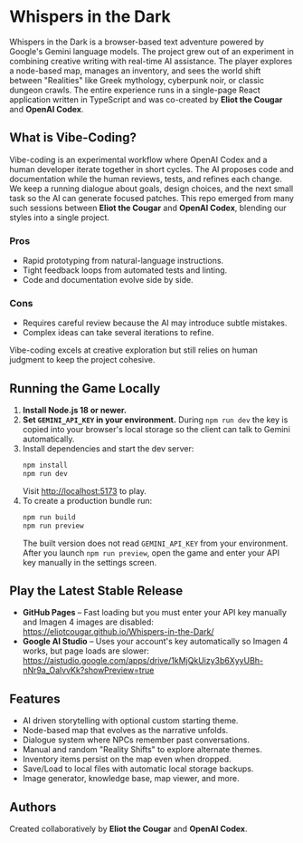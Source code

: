 # Whispers in the Dark

Whispers in the Dark is a browser-based text adventure powered by Google's Gemini language models. The project grew out of an experiment in combining creative writing with real-time AI assistance. The player explores a node-based map, manages an inventory, and sees the world shift between "Realities" like Greek mythology, cyberpunk noir, or classic dungeon crawls. The entire experience runs in a single-page React application written in TypeScript and was co-created by **Eliot the Cougar** and **OpenAI Codex**.

## What is Vibe-Coding?

Vibe-coding is an experimental workflow where OpenAI Codex and a human developer iterate together in short cycles. The AI proposes code and documentation while the human reviews, tests, and refines each change. We keep a running dialogue about goals, design choices, and the next small task so the AI can generate focused patches. This repo emerged from many such sessions between **Eliot the Cougar** and **OpenAI Codex**, blending our styles into a single project.

### Pros

- Rapid prototyping from natural-language instructions.
- Tight feedback loops from automated tests and linting.
- Code and documentation evolve side by side.

### Cons

- Requires careful review because the AI may introduce subtle mistakes.
- Complex ideas can take several iterations to refine.

Vibe-coding excels at creative exploration but still relies on human judgment to keep the project cohesive.

## Running the Game Locally

1. **Install Node.js 18 or newer.**
2. **Set `GEMINI_API_KEY` in your environment.** During `npm run dev` the key is copied into your browser's local storage so the client can talk to Gemini automatically.
3. Install dependencies and start the dev server:
   ```bash
   npm install
   npm run dev
   ```
   Visit [http://localhost:5173](http://localhost:5173) to play.
4. To create a production bundle run:
   ```bash
   npm run build
   npm run preview
   ```
   The built version does not read `GEMINI_API_KEY` from your environment. After you launch `npm run preview`, open the game and enter your API key manually in the settings screen.

## Play the Latest Stable Release

- **GitHub Pages** – Fast loading but you must enter your API key manually and Imagen 4 images are disabled: <https://eliotcougar.github.io/Whispers-in-the-Dark/>
- **Google AI Studio** – Uses your account's key automatically so Imagen 4 works, but page loads are slower: <https://aistudio.google.com/apps/drive/1kMjQkUizy3b6XyyUBh-nNr9a_OalvvKk?showPreview=true>

## Features

- AI driven storytelling with optional custom starting theme.
- Node-based map that evolves as the narrative unfolds.
- Dialogue system where NPCs remember past conversations.
- Manual and random "Reality Shifts" to explore alternate themes.
- Inventory items persist on the map even when dropped.
- Save/Load to local files with automatic local storage backups.
- Image generator, knowledge base, map viewer, and more.

## Authors

Created collaboratively by **Eliot the Cougar** and **OpenAI Codex**.
